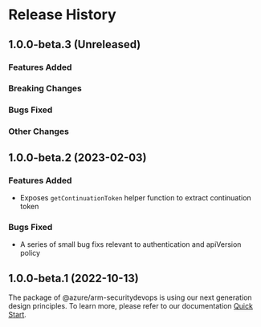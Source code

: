 # Release History

## 1.0.0-beta.3 (Unreleased)

### Features Added

### Breaking Changes

### Bugs Fixed

### Other Changes

## 1.0.0-beta.2 (2023-02-03)

### Features Added

  - Exposes `getContinuationToken` helper function to extract continuation token
  
### Bugs Fixed
  
  - A series of small bug fixs relevant to authentication and apiVersion policy

## 1.0.0-beta.1 (2022-10-13)

The package of @azure/arm-securitydevops is using our next generation design principles. To learn more, please refer to our documentation [Quick Start](https://aka.ms/azsdk/js/mgmt/quickstart ).
